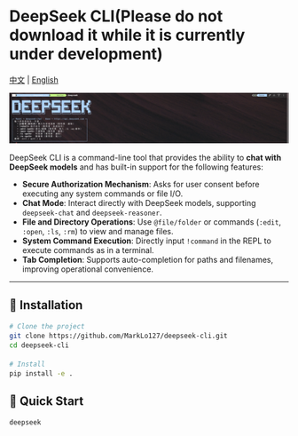 # DeepSeek CLI(Please do not download it while it is currently under development)

[中文](README.md) | [English](README.en.md)

![DeepSeek CLI](assets/deepseek_cli.png)

DeepSeek CLI is a command-line tool that provides the ability to **chat with DeepSeek models** and has built-in support for the following features:
- **Secure Authorization Mechanism**: Asks for user consent before executing any system commands or file I/O.
- **Chat Mode**: Interact directly with DeepSeek models, supporting `deepseek-chat` and `deepseek-reasoner`.
- **File and Directory Operations**: Use `@file/folder` or commands (`:edit`, `:open`, `:ls`, `:rm`) to view and manage files.
- **System Command Execution**: Directly input `!command` in the REPL to execute commands as in a terminal.
- **Tab Completion**: Supports auto-completion for paths and filenames, improving operational convenience.

---

## 🚀 Installation

```bash
# Clone the project
git clone https://github.com/MarkLo127/deepseek-cli.git
cd deepseek-cli

# Install
pip install -e .
```

## 🏁 Quick Start

```bash
deepseek
```
